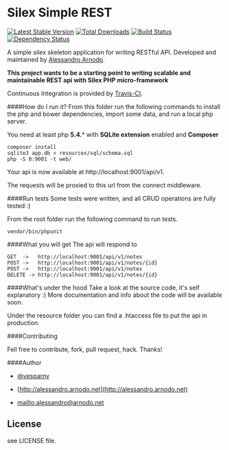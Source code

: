 # Silex Simple REST
[![Latest Stable Version](https://poser.pugx.org/vesparny/silex-simple-rest/v/stable.png)](https://packagist.org/packages/nesbot/carbon) [![Total Downloads](https://poser.pugx.org/vesparny/silex-simple-rest/downloads.png)](https://packagist.org/packages/nesbot/carbon) [![Build Status](https://secure.travis-ci.org/vesparny/silex-simple-rest.png)](http://travis-ci.org/vesparny/silex-simple-rest) [![Dependency Status](https://www.versioneye.com/user/projects/52925eba632bac8d4d0000c1/badge.png)](https://www.versioneye.com/user/projects/52925eba632bac8d4d0000c1)


A simple silex skeleton application for writing RESTful API. Developed and maintained by [Alessandro Arnodo](http://alessandro.arnodo.net).

**This project wants to be a starting point to writing scalable and maintainable REST api with Silex PHP micro-framework**

Continuous Integration is provided by [Travis-CI](http://travis-ci.org/).


####How do I run it?
From this folder run the following commands to install the php and bower dependencies, import some data, and run a local php server.

You need at least php **5.4.*** with **SQLite extension** enabled and **Composer**
    
    composer install 
    sqlite3 app.db < resources/sql/schema.sql
    php -S 0:9001 -t web/
    
Your api is now available at http://localhost:9001/api/v1.

The requests will be proxied to this url from the connect middleware.

####Run tests
Some tests were written, and all CRUD operations are fully tested :)

From the root folder run the following command to run tests.
    
    vendor/bin/phpunit 


####What you will get
The api will respond to

	GET  ->   http://localhost:9001/api/v1/notes
	POST ->   http://localhost:9001/api/v1/notes/{id}
	POST ->   http://localhost:9001/api/v1/notes
	DELETE -> http://localhost:9001/api/v1/notes/{id}

####What's under the hood
Take a look at the source code, it's self explanatory :)
More documentation and info about the code will be available soon.

Under the resource folder you can find a .htaccess file to put the api in production.

####Contributing

Fell free to contribute, fork, pull request, hack. Thanks!

####Author


+	[@vesparny](https://twitter.com/vesparny)

+	[http://alessandro.arnodo.net](http://alessandro.arnodo.net)

+	<mailto:alessandro@arnodo.net>

## License

see LICENSE file.






